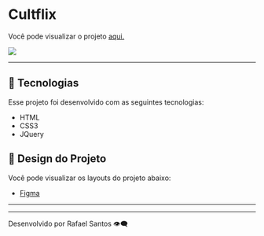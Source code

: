 # Cultflix

Você pode visualizar o projeto [aqui.](https://cultflix-788sef8j7-rafael-santos-projects-2d762086.vercel.app/)

![](https://i.imgur.com/hLW9x9l.png)



---

## **🚀 Tecnologias**

Esse projeto foi desenvolvido com as seguintes tecnologias:

- HTML
- CSS3
- JQuery

## 🎨 Design do Projeto

Você pode visualizar os layouts do projeto abaixo:

- [Figma](https://www.figma.com/file/FztPqTaG23iKTLJaVc0WV1/Cultflix?node-id=0%3A1)

---


---

Desenvolvido por Rafael Santos 👁️‍🗨️
